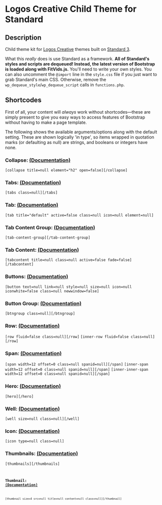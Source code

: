 # Logos Creative Child Theme for Standard

## Description

Child theme kit for [Logos Creative](http://logos-creative.com) themes built on [Standard 3](http://standardtheme.com).

What this *really* does is use Standard as a framework. **All of Standard's styles and scripts are dequeued! Instead, the latest version of Bootstrap is loaded along with FitVids.js.** You'll need to write your own styles. You can also uncomment the `@import` line in the `style.css` file if you just want to grab Standard's main CSS. Otherwise, remove the `wp_dequeue_style`/`wp_dequeue_script` calls in `functions.php`.

## Shortcodes

First of all, your content will *always* work without shortcodes—these are simply present to give you easy ways to access features of Bootstrap without having to make a page template.

The following shows the available arguments/options along with the default setting. These are shown logically 'in type', so items wrapped in quotation marks (or defaulting as null) are strings, and booleans or integers have none.

### Collapse: <a href="http://twitter.github.com/bootstrap/javascript.html#collapse" target="_blank">(Documentation)</a> ###

```[collapse title=null element="h2" open=false][/collapse]```

### Tabs: <a href="http://twitter.github.com/bootstrap/javascript.html#tabs" target="_blank">(Documentation)</a> ###

```[tabs class=null][/tabs]```

### Tab: <a href="http://twitter.github.com/bootstrap/javascript.html#tabs" target="_blank">(Documentation)</a> ###

```[tab title="default" active=false class=null icon=null element=null]```

### Tab Content Group: <a href="http://twitter.github.com/bootstrap/javascript.html#tabs" target="_blank">(Documentation)</a> ###

<code>[tab-content-group][/tab-content-group]</code>

### Tab Content: <a href="http://twitter.github.com/bootstrap/javascript.html#tabs" target="_blank">(Documentation)</a> ###

```[tabcontent title=null class=null active=false fade=false][/tabcontent]```

### Buttons: <a href="http://twitter.github.com/bootstrap/base-css.html#buttons" target="_blank">(Documentation)</a> ###

```[button text=null link=null style=null size=null icon=null iconwhite=false class=null newwindow=false]```

### Button Group: <a href="http://twitter.github.com/bootstrap/components.html#buttonGroups" target="_blank">(Documentation)</a> ###

```[btngroup class=null][/btngroup]```

### Row: <a href="http://twitter.github.com/bootstrap/scaffolding.html" target="_blank">(Documentation)</a> ###

```[row fluid=false class=null][/row]```
```[inner-row fluid=false class=null][/row]```

### Span: <a href="http://twitter.github.com/bootstrap/scaffolding.html" target="_blank">(Documentation)</a> ###

```[span width=12 offset=0 class=null spanid=null][/span]```
```[inner-span width=12 offset=0 class=null spanid=null][/span]```
```[inner-inner-span width=12 offset=0 class=null spanid=null][/span]```

### Hero: <a href="http://twitter.github.com/bootstrap/components.html#typography" target="_blank">(Documentation)</a> ###

<code>[hero][/hero]</code>

### Well: <a href="http://twitter.github.com/bootstrap/components.html#misc" target="_blank">(Documentation)</a> ###

```[well size=null class=null][/well]```

### Icon: <a href="http://fortawesome.github.com/Font-Awesome/" target="_blank">(Documentation)</a> ###

```[icon type=null class=null]```

### Thumbnails: <a href="http://twitter.github.com/bootstrap/components.html#thumbnails" target="_blank">(Documentation)</a> ###

<code>[thumbnails][/thumbnails]<code>

### Thumbnail: <a href="http://twitter.github.com/bootstrap/components.html#thumbnails" target="_blank">(Documentation)</a> ###

```[thumbnail size=4 src=null title=null content=null class=null][/thumbnail]```